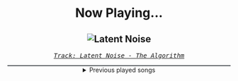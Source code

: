 <div align="center"> 
<h1>Now Playing...</h1>

![Latent Noise](https://i.scdn.co/image/ab67616d00001e026058976cadd7ff4e49f4f2b4)
--
_<samp><a href="https://open.spotify.com/track/2jGtqrVOunHAyYp86VQoty">Track: Latent Noise - The Algorithm</a></samp>_

<div style="border: 1px #4B5054 solid"></div>
<details>
  <summary>
    Previous played songs
  </summary>
  <table>
    <thead>
      <tr>
        <th>
          Artist
        </th>
        <th>
          Song
        </th>
        <th>
          Link
        </th>
      </tr>
    </thead>
    <tbody>
      <tr><td>The Algorithm</td><td>Latent Noise</td><td><a href="https://open.spotify.com/track/2jGtqrVOunHAyYp86VQoty">https://open.spotify.com/track/2jGtqrVOunHAyYp86VQoty</a></td></tr><tr><td>Dark Divine</td><td>Cold</td><td><a href="https://open.spotify.com/track/7l4wNICRX17OKODI9l4yB6">https://open.spotify.com/track/7l4wNICRX17OKODI9l4yB6</a></td></tr><tr><td>Nerv</td><td>Low</td><td><a href="https://open.spotify.com/track/3zhC8YWWtSNkFFzO43EniB">https://open.spotify.com/track/3zhC8YWWtSNkFFzO43EniB</a></td></tr><tr><td>STARSET</td><td>DEGENERATE</td><td><a href="https://open.spotify.com/track/3fUMrjiOR086G1wEachqbS">https://open.spotify.com/track/3fUMrjiOR086G1wEachqbS</a></td></tr><tr><td>Nevertel</td><td>Sacrifice</td><td><a href="https://open.spotify.com/track/6vU1HxvZ59dp8CNziQOP2S">https://open.spotify.com/track/6vU1HxvZ59dp8CNziQOP2S</a></td></tr><tr><td>UNFINISH</td><td>Turnt On!</td><td><a href="https://open.spotify.com/track/1s4qYiygGQ8jV1z5mlGD5n">https://open.spotify.com/track/1s4qYiygGQ8jV1z5mlGD5n</a></td></tr><tr><td>Solence</td><td>Good F**King Music - MVRE Remix</td><td><a href="https://open.spotify.com/track/0jSSODRLmWJ00XmYZXMVpW">https://open.spotify.com/track/0jSSODRLmWJ00XmYZXMVpW</a></td></tr><tr><td>ASHEN</td><td>Oblivion</td><td><a href="https://open.spotify.com/track/2FRswSryr77ZnU5arQbfH2">https://open.spotify.com/track/2FRswSryr77ZnU5arQbfH2</a></td></tr><tr><td>ASHEN</td><td>Cover Me Red</td><td><a href="https://open.spotify.com/track/13SGfiWIMQbR3RuEgPAB46">https://open.spotify.com/track/13SGfiWIMQbR3RuEgPAB46</a></td></tr><tr><td>ASHEN</td><td>Chimera's Theme</td><td><a href="https://open.spotify.com/track/6AbVCVKfnKAVGmvsbgRKXu">https://open.spotify.com/track/6AbVCVKfnKAVGmvsbgRKXu</a></td></tr><tr><td>ASHEN</td><td>Oblivion</td><td><a href="https://open.spotify.com/track/2FRswSryr77ZnU5arQbfH2">https://open.spotify.com/track/2FRswSryr77ZnU5arQbfH2</a></td></tr><tr><td>ASHEN</td><td>Crystal Tears</td><td><a href="https://open.spotify.com/track/3oGeaHBsY2bwOyPUB9EuWd">https://open.spotify.com/track/3oGeaHBsY2bwOyPUB9EuWd</a></td></tr><tr><td>ASHEN</td><td>Chimera</td><td><a href="https://open.spotify.com/track/27iLrdcEoBMK5KuRJ54m3s">https://open.spotify.com/track/27iLrdcEoBMK5KuRJ54m3s</a></td></tr><tr><td>ASHEN</td><td>Meet Again</td><td><a href="https://open.spotify.com/track/4399iTKdFdPuH5K4b1JQON">https://open.spotify.com/track/4399iTKdFdPuH5K4b1JQON</a></td></tr><tr><td>ASHEN</td><td>You were always here</td><td><a href="https://open.spotify.com/track/2waARagOWSZcLVJMqvxUNE">https://open.spotify.com/track/2waARagOWSZcLVJMqvxUNE</a></td></tr><tr><td>Schmüsi</td><td>Letztes JBB Qualifikation 11</td><td><a href="https://open.spotify.com/track/4XTvhWyFaoVWQGQQxCufMn">https://open.spotify.com/track/4XTvhWyFaoVWQGQQxCufMn</a></td></tr><tr><td>Bad Omens</td><td>Kingdom Of Cards</td><td><a href="https://open.spotify.com/track/3WgSSo4SoHQjodjiRG71eX">https://open.spotify.com/track/3WgSSo4SoHQjodjiRG71eX</a></td></tr><tr><td>Avery Watts</td><td>Enough</td><td><a href="https://open.spotify.com/track/5X3ldunm7N84p28od4hzdE">https://open.spotify.com/track/5X3ldunm7N84p28od4hzdE</a></td></tr><tr><td>Motionless In White</td><td>Another Life</td><td><a href="https://open.spotify.com/track/0YZEYxd1oiqZRFhnnmTKKi">https://open.spotify.com/track/0YZEYxd1oiqZRFhnnmTKKi</a></td></tr><tr><td>Sabaton</td><td>Primo Victoria</td><td><a href="https://open.spotify.com/track/5DbAOJ5dYW5A9xBhkeb33t">https://open.spotify.com/track/5DbAOJ5dYW5A9xBhkeb33t</a></td></tr>
    </tbody>
  </table>
</details>

</div>
